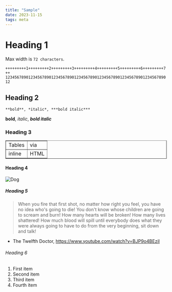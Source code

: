 ```yaml
---
title: "Sample"
date: 2023-11-15
tags: meta
---
```


# Heading 1

Max width is `72 characters`.

`+++++++++1+++++++++2+++++++++3+++++++++4+++++++++5+++++++++6+++++++++7++`
`123456789012345678901234567890123456789012345678901234567890123456789012`
## Heading 2

    **bold**, *italic*, ***bold italic***

**bold**, *italic*, ***bold italic***

### Heading 3

<table border="1">
    <tr>
        <td>Tables</td>
        <td>via</td>
    </tr>
    <tr>
        <td>inline</td>
        <td>HTML</td>
    </tr>
</table>

#### Heading 4

![Dog](/dogs/IMG_5554.jpeg)

##### Heading 5

> When you fire that first shot, no matter how right you feel, you have no idea who's going to die!
> You don't know whose children are going to scream and burn!
> How many hearts will be broken! How many lives shattered!
> How much blood will spill until everybody does what they were always going to have to do from the very beginning, sit down and talk!
- The Twelfth Doctor, https://www.youtube.com/watch?v=BJP9o4BEziI

###### Heading 6

1. First item
1. Second item
1. Third item
1. Fourth item
